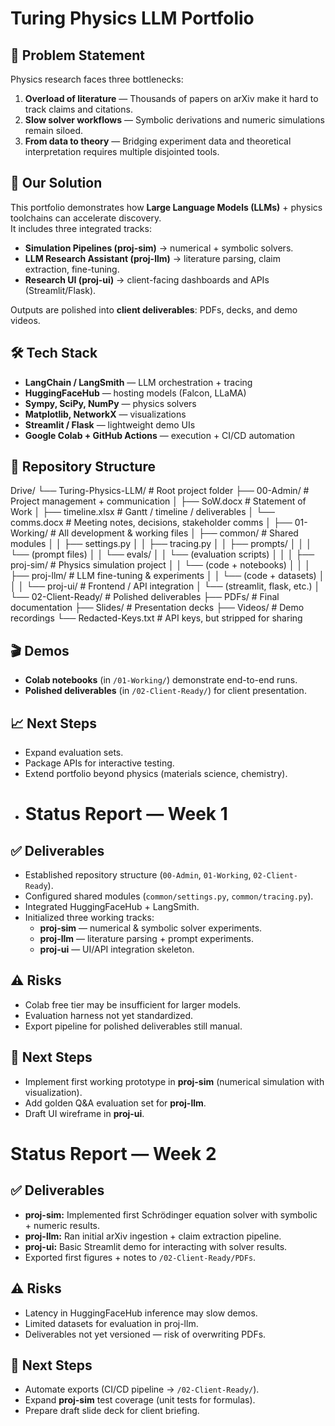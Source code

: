 # Turing Physics LLM Portfolio

## 📌 Problem Statement
Physics research faces three bottlenecks:
1. **Overload of literature** — Thousands of papers on arXiv make it hard to track claims and citations.  
2. **Slow solver workflows** — Symbolic derivations and numeric simulations remain siloed.  
3. **From data to theory** — Bridging experiment data and theoretical interpretation requires multiple disjointed tools.  

## 🚀 Our Solution
This portfolio demonstrates how **Large Language Models (LLMs)** + physics toolchains can accelerate discovery.  
It includes three integrated tracks:

- **Simulation Pipelines (proj-sim)** → numerical + symbolic solvers.  
- **LLM Research Assistant (proj-llm)** → literature parsing, claim extraction, fine-tuning.  
- **Research UI (proj-ui)** → client-facing dashboards and APIs (Streamlit/Flask).  

Outputs are polished into **client deliverables**: PDFs, decks, and demo videos.

## 🛠️ Tech Stack
- **LangChain / LangSmith** — LLM orchestration + tracing  
- **HuggingFaceHub** — hosting models (Falcon, LLaMA)  
- **Sympy, SciPy, NumPy** — physics solvers  
- **Matplotlib, NetworkX** — visualizations  
- **Streamlit / Flask** — lightweight demo UIs  
- **Google Colab + GitHub Actions** — execution + CI/CD automation  

## 📂 Repository Structure
Drive/
└── Turing-Physics-LLM/          # Root project folder
    ├── 00-Admin/                # Project management + communication
    │   ├── SoW.docx             # Statement of Work
    │   ├── timeline.xlsx        # Gantt / timeline / deliverables
    │   └── comms.docx           # Meeting notes, decisions, stakeholder comms
    │
    ├── 01-Working/              # All development & working files
    │   ├── common/              # Shared modules
    │   │   ├── settings.py
    │   │   ├── tracing.py
    │   │   ├── prompts/
    │   │   │   └── (prompt files)
    │   │   └── evals/
    │   │       └── (evaluation scripts)
    │   │
    │   ├── proj-sim/            # Physics simulation project
    │   │   └── (code + notebooks)
    │   │
    │   ├── proj-llm/            # LLM fine-tuning & experiments
    │   │   └── (code + datasets)
    │   │
    │   └── proj-ui/             # Frontend / API integration
    │       └── (streamlit, flask, etc.)
    │
    └── 02-Client-Ready/         # Polished deliverables
        ├── PDFs/                # Final documentation
        ├── Slides/              # Presentation decks
        ├── Videos/              # Demo recordings
        └── Redacted-Keys.txt    # API keys, but stripped for sharing

## 🎬 Demos
- **Colab notebooks** (in `/01-Working/`) demonstrate end-to-end runs.  
- **Polished deliverables** (in `/02-Client-Ready/`) for client presentation.  

## 📈 Next Steps
- Expand evaluation sets.  
- Package APIs for interactive testing.  
- Extend portfolio beyond physics (materials science, chemistry).
- # Status Report — Week 1

## ✅ Deliverables
- Established repository structure (`00-Admin`, `01-Working`, `02-Client-Ready`).  
- Configured shared modules (`common/settings.py`, `common/tracing.py`).  
- Integrated HuggingFaceHub + LangSmith.  
- Initialized three working tracks:
  - **proj-sim** — numerical & symbolic solver experiments.  
  - **proj-llm** — literature parsing + prompt experiments.  
  - **proj-ui** — UI/API integration skeleton.  

## ⚠️ Risks
- Colab free tier may be insufficient for larger models.  
- Evaluation harness not yet standardized.  
- Export pipeline for polished deliverables still manual.  

## 📌 Next Steps
- Implement first working prototype in **proj-sim** (numerical simulation with visualization).  
- Add golden Q&A evaluation set for **proj-llm**.  
- Draft UI wireframe in **proj-ui**.  
# Status Report — Week 2

## ✅ Deliverables
- **proj-sim:** Implemented first Schrödinger equation solver with symbolic + numeric results.  
- **proj-llm:** Ran initial arXiv ingestion + claim extraction pipeline.  
- **proj-ui:** Basic Streamlit demo for interacting with solver results.  
- Exported first figures + notes to `/02-Client-Ready/PDFs`.  

## ⚠️ Risks
- Latency in HuggingFaceHub inference may slow demos.  
- Limited datasets for evaluation in proj-llm.  
- Deliverables not yet versioned — risk of overwriting PDFs.  

## 📌 Next Steps
- Automate exports (CI/CD pipeline → `/02-Client-Ready/`).  
- Expand **proj-sim** test coverage (unit tests for formulas).  
- Prepare draft slide deck for client briefing.  

